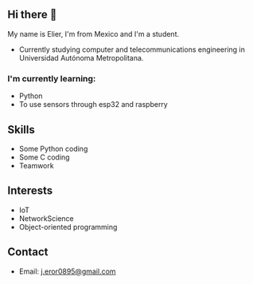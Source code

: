 ## Hi there 👋

My name is Elier, I'm from Mexico and I'm a student.

* Currently studying computer and telecommunications engineering in Universidad Autónoma Metropolitana.

### I'm currently learning: 

* Python
* To use sensors through esp32 and raspberry

## Skills

* Some Python coding
* Some C coding
* Teamwork

## Interests

* IoT
* NetworkScience
* Object-oriented programming

## Contact
* Email: j.eror0895@gmail.com
<!--
**ElierRosales/ElierRosales** is a ✨ _special_ ✨ repository because its `README.md` (this file) appears on your GitHub profile.

Here are some ideas to get you started:

- 🔭 I’m currently working on ...
- 🌱 I’m currently learning ...
- 👯 I’m looking to collaborate on ...
- 🤔 I’m looking for help with ...
- 💬 Ask me about ...
- 📫 How to reach me: ...
- 😄 Pronouns: ...
- ⚡ Fun fact: ...
-->
